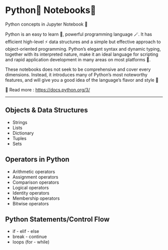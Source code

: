 # Python🐍 Notebooks📒

Python concepts in Jupyter Notebook 🚀

Python is an easy to learn 📖, powerful programming language 🪄. It has efficient high-level ⚡ data structures and a simple but effective approach to object-oriented programming. Python’s elegant syntax and dynamic typing, together with its interpreted nature, make it an ideal language for scripting and rapid application development in many areas on most platforms 🌈.

These notebooks does not seek to be comprehensive and cover every dimensions. Instead, it introduces many of Python’s most noteworthy features, and will give you a good idea of the language’s flavor and style 🌟 

📌 Read more : https://docs.python.org/3/
***

## Objects & Data Structures
  - Strings
  - Lists
  - Dictionary
  - Tuples
  - Sets
## Operators in Python
  - Arithmetic operators
  - Assignment operators
  - Comparison operators
  - Logical operators
  - Identity operators
  - Membership operators
  - Bitwise operators
 ## Python Statements/Control Flow
  - if - elif - else 
  - break - continue
  - loops (for - while)
 
  
